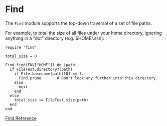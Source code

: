# Find

The `Find` module supports the top-down traversal of a set of file paths.

For example, to total the size of all files under your home directory,
ignoring anything in a "dot" directory (e.g. $HOME/.ssh):

    require 'find'

    total_size = 0

    Find.find(ENV["HOME"]) do |path|
      if FileTest.directory?(path)
        if File.basename(path)[0] == ?.
          Find.prune       # Don't look any further into this directory.
        else
          next
        end
      else
        total_size += FileTest.size(path)
      end
    end

[Find Reference](https://ruby-doc.org/stdlib-2.6/libdoc/find/rdoc/Find.html)
